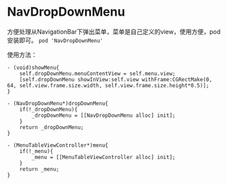 # NavDropDownMenu
方便处理从NavigationBar下弹出菜单，菜单是自己定义的view，使用方便，pod安装即可。
`pod 'NavDropDownMenu'`

使用方法：

```
- (void)showMenu{
    self.dropDownMenu.menuContentView = self.menu.view;
    [self.dropDownMenu showInView:self.view withFrame:CGRectMake(0, 64, self.view.frame.size.width, self.view.frame.size.height*0.5)];
}

- (NavDropDownMenu*)dropDownMenu{
    if(!_dropDownMenu){
        _dropDownMenu = [[NavDropDownMenu alloc] init];
    }
    return _dropDownMenu;
}

- (MenuTableViewController*)menu{
    if(!_menu){
        _menu = [[MenuTableViewController alloc] init];
    }
    return _menu;
}
```




